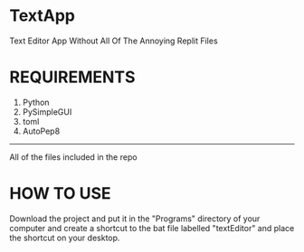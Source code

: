 # TextApp
Text Editor App Without All Of The Annoying Replit Files

# REQUIREMENTS
1. Python
2. PySimpleGUI
3. toml
4. AutoPep8
---
All of the files included in the repo

# HOW TO USE
Download the project and put it in the "Programs" directory of your computer and create a shortcut to the bat file labelled "textEditor" and place the shortcut on your desktop.
